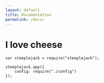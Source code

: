 ```yaml
---
layout: default
title: Documentation
permalink: /docs/
---
```



# I love cheese


    var steeplejack = require("steeplejack");
    
    steeplejack.app({
        config: require("./config")
    });
